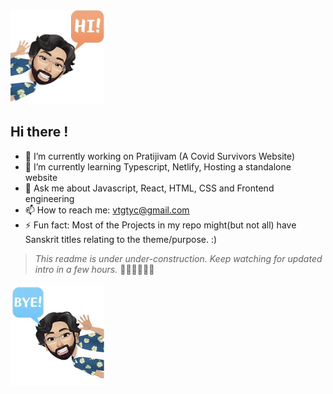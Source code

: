 <img src="https://github.com/k-vikram/k-vikram/blob/master/Avatars/hi.png" alt="sayhi" width="150"/>
  
## Hi there ! 
  
- 🔭 I’m currently working on Pratijivam (A Covid Survivors Website)
- 🌱 I’m currently learning Typescript, Netlify, Hosting a standalone website
- 💬 Ask me about Javascript, React, HTML, CSS and Frontend engineering
- 📫 How to reach me: vtgtyc@gmail.com
- ⚡ Fun fact: Most of the Projects in my repo might(but not all) have Sanskrit titles relating to the
theme/purpose.
:)

> _This readme is under under-construction. Keep watching for updated intro in a few hours._ 🌱🌱🌱🌱🌱🌱


<img src="https://github.com/k-vikram/k-vikram/blob/master/Avatars/bye.png" alt="saybye" width="150"/>
